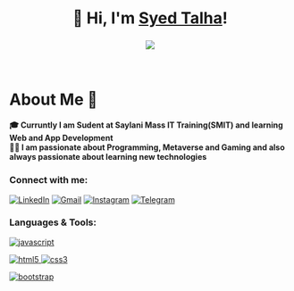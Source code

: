 <h1 align="center">👋 Hi, I'm <a href="https://www.linkedin.com/in/talhashah-dev/">Syed Talha</a>!</h1>
<h3 align="center"> <img src="https://readme-typing-svg.herokuapp.com/?color=0357F7&lines=Learning+Web+Development+%3A)" /> </h3>

<br />

<h1>About Me 🚀</h1> 
 <h4>🎓 Curruntly I am Sudent at Saylani Mass IT Training(SMIT) and learning Web and App Development</br>
👨‍💻  I am passionate about Programming, Metaverse and Gaming and also always passionate about learning new technologies</h4>

<h3 align="left">Connect with me:</h3>
<div align="left">
  <a href="https://www.linkedin.com/in/talhashah-dev/" target="_blank"><img alt="LinkedIn" src="https://img.shields.io/badge/linkedin-%230077B5.svg?style=for-the-badge&logo=linkedin&logoColor=white"/></a>
  <a href="mailto:syedt.in00@gmail.com"><img alt="Gmail" src="https://img.shields.io/badge/Gmail-D14836?style=for-the-badge&logo=gmail&logoColor=white"/></a>
   <a href="https://www.instagram.com/talhashah_dev/" target="_blank"><img alt="Instagram" src="https://img.shields.io/badge/Instagram-E4405F?style=for-the-badge&logo=instagram&logoColor=white"/></a>
  <a href="https://t.me/virtual408" target="_blank"><img alt="Telegram" src="https://img.shields.io/badge/Telegram-2CA5E0?style=for-the-badge&logo=telegram&logoColor=white" /></a>
</div>

<h3 align="left">Languages & Tools:</h3>

<p align="left">

<a href="https://developer.mozilla.org/en-US/docs/Web/JavaScript" target="_blank"> 
<img src="https://img.shields.io/badge/JavaScript-F7DF1E?style=for-the-badge&logo=javascript&logoColor=black" alt="javascript" /> </a>

<a href="https://www.w3.org/html/" target="_blank"> <img src="https://img.shields.io/badge/HTML5-E34F26?style=for-the-badge&logo=html5&logoColor=white" alt="html5" /> </a>
<a href="https://www.w3schools.com/css/" target="_blank"> <img src="https://img.shields.io/badge/CSS3-1572B6?style=for-the-badge&logo=css3&logoColor=white" alt="css3" /> </a>

<a href="https://getbootstrap.com/" target="_blank"> <img src="https://img.shields.io/badge/-Bootstrap-7a52b3?logo=bootstrap&logoColor=white&style=for-the-badge" alt="bootstrap" /> </a>
</p>
